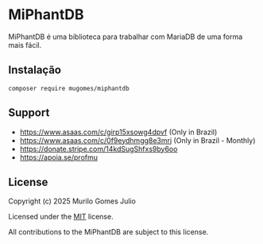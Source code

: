# MiPhantDB

MiPhantDB é uma biblioteca para trabalhar com MariaDB de uma forma mais fácil.

## Instalação

`composer require mugomes/miphantdb`

## Support

- https://www.asaas.com/c/girp15xsowg4dpvf (Only in Brazil)
- https://www.asaas.com/c/0f9eydhmgg8e3mrj (Only in Brazil - Monthly)
- https://donate.stripe.com/14kdSugShfxs9by6oo
- https://apoia.se/profmu

## License

Copyright (c) 2025 Murilo Gomes Julio

Licensed under the [MIT](https://github.com/mugomes/miphantdb/blob/main/LICENSE) license.

All contributions to the MiPhantDB are subject to this license.

